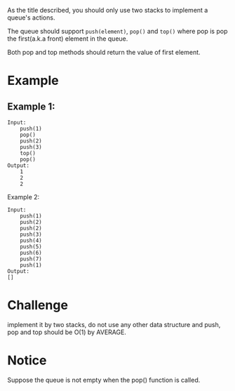 As the title described, you should only use two stacks to implement a queue's actions.

The queue should support `push(element)`, `pop()` and `top()` where pop is pop the first(a.k.a front) element in the queue.

Both pop and top methods should return the value of first element.

# Example
## Example 1:
```
Input:
    push(1)
    pop()    
    push(2)
    push(3)
    top()    
    pop()     
Output:
    1
    2
    2
```
Example 2:
```
Input:
    push(1)
    push(2)
    push(2)
    push(3)
    push(4)
    push(5)
    push(6)
    push(7)
    push(1)
Output:
[]
```
# Challenge
implement it by two stacks, do not use any other data structure and push, pop and top should be O(1) by AVERAGE.

# Notice
Suppose the queue is not empty when the pop() function is called.